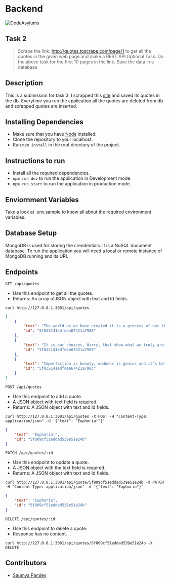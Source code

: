 # Backend

![CodeAsylums](https://i.ibb.co/6wyhHNc/Code-Asylums-Community-1.png)

## Task 2

> Scrape the link: <http://quotes.toscrape.com/page/1> to get all the quotes in the given web page and make a REST API.Optional Task: Do the above task for the first 10 pages in the link. Save the data in a database

## Description

This is a submission for task 3. I scrapped this [site](http://quotes.toscrape.com/) and saved its quotes in the db. Everytime you run the application all the quotes are deleted from db and scrapped quotes are inserted.

## Installing Dependencies

- Make sure that you have [Node](https://nodejs.org/en/) installed.
- Clone the repository to your localhost.
- Run `npm install` in the root directory of the project.

## Instructions to run

- Install all the required dependencies.
- `npm run dev` to run the application in Development mode.
- `npm run start` to run the application in production mode.

## Enviornment Variables

Take a look at .env.sample to know all about the required environment variables.

## Database Setup

MongoDB is used for storing the crendentials. It is a NoSQL document database. To run the application you will need a local or remote instance of MongoDB running and its URI.

## Endpoints

`GET /api/quotes`

- Use this endpoint to get all the quotes.
- Returns: An array ofJSON object with text and Id fields.

```URL
curl http://127.0.0.1:3001/api/quotes
```

```JSON
[
    {
        "text": "The world as we have created it is a process of our thinking. It cannot be changed without changing our thinking.",
        "id": "5f835141edfdea67421a7988"
    },
    {
        "text": "It is our choices, Harry, that show what we truly are, far more than our abilities.",
        "id": "5f835141edfdea67421a7989"
    },
    {
        "text": "Imperfection is beauty, madness is genius and it's better to be absolutely ridiculous than absolutely boring.",
        "id": "5f835141edfdea67421a798c"
    }
]
```

`POST /api/quotes`

- Use this endpoint to add a quote.
- A JSON object with text field is required.
- Returns: A JSON object with text and Id fields.

```URL
curl http://127.0.0.1:3001/api/quotes -X POST -H "Content-Type: application/json" -d '{"text": "Euphoria!"}'
```

```JSON
{
    "text": "Euphoria!",
    "id": "5f809cf51eddad539e51e24b"
}
```

`PATCH /api/quotes/:id`

- Use this endpoint to update a quote.
- A JSON object with the text field is required.
- Returns: A JSON object with text and Id fields.

```URL
curl http://127.0.0.1:3001/api/quote/5f809cf51eddad539e51e24b -X PATCH -H "Content-Type: application/json" -d '{"text": "Euphoria"}'

```

```JSON
{
    "text": "Euphoria",
    "id": "5f809cf51eddad539e51e24b"
}
```

`DELETE /api/quotes/:id`

- Use this endpoint to delete a quote.
- Response has no content.

```URL
curl http://127.0.0.1:3001/api/quotes/5f809cf51eddad539e51e24b -X DELETE
```

## Contributors

- [Saumya Pandey](https://github.com/iamsaumya)

